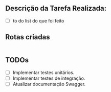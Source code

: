 ## Descrição da Tarefa Realizada:

- [ ] to do list do que foi feito

## Rotas criadas

```

```

## TODOs
- [ ] Implementar testes unitários.
- [ ] Implementar testes de integração.
- [ ] Atualizar documentação Swagger.